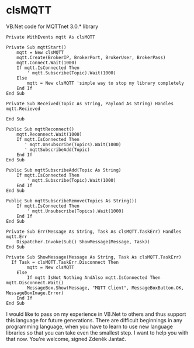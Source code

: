 # clsMQTT
VB.Net code for MQTTnet 3.0.* library

    Private WithEvents mqtt As clsMQTT

    Private Sub mqttStart()
        mqtt = New clsMQTT
        mqtt.Create(BrokerIP, BrokerPort, BrokerUser, BrokerPass)
        mqtt.Connect.Wait(1000)
        If mqtt.IsConnected Then
            ' mqtt.Subscribe(Topic).Wait(1000)
        Else
            mqtt = New clsMQTT 'simple way to stop my library completely
        End If
    End Sub

    Private Sub Received(Topic As String, Payload As String) Handles mqtt.Recieved
        	
    End Sub

    Public Sub mqttReconnect()
        mqtt.Reconnect.Wait(1000)
        If mqtt.IsConnected Then
           ' mqtt.Unsubscribe(Topics).Wait(1000) 
           ' mqttSubscribeAdd(Topic)
        End If
    End Sub

    Public Sub mqttSubscribeAdd(Topic As String)
        If mqtt.IsConnected Then
            ' mqtt.Subscribe(Topic).Wait(1000)
        End If
    End Sub

    Public Sub mqttSubscribeRemove(Topics As String())
        If mqtt.IsConnected Then
            ' mqtt.Unsubscribe(Topics).Wait(1000)
        End If
    End Sub

    Private Sub Err(Message As String, Task As clsMQTT.TaskErr) Handles mqtt.Err
        Dispatcher.Invoke(Sub() ShowMessage(Message, Task))
    End Sub

    Private Sub ShowMessage(Message As String, Task As clsMQTT.TaskErr)
	  If Task = clsMQTT.TaskErr.Disconnect Then
            mqtt = New clsMQTT 
        Else
            If mqtt IsNot Nothing AndAlso mqtt.IsConnected Then mqtt.Disconnect.Wait()
            MessageBox.Show(Message, "MQTT Client", MessageBoxButton.OK, MessageBoxImage.Error)
        End If
    End Sub

I would like to pass on my experience in VB.Net to others and thus support this language for future generations. There are difficult beginnings in any programming language, when you have to learn to use new language libraries so that you can take even the smallest step. I want to help you with that now. You're welcome, signed Zdeněk Jantač.
